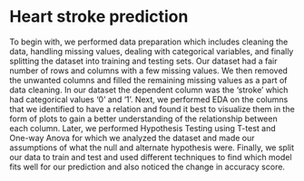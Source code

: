 # Heart stroke prediction

To begin with, we performed data preparation which includes cleaning the data, handling
missing values, dealing with categorical variables, and finally splitting the dataset into training
and testing sets. Our dataset had a fair number of rows and columns with a few missing values.
We then removed the unwanted columns and filled the remaining missing values as a part of data
cleaning. In our dataset the dependent column was the ‘stroke’ which had categorical values ‘0’
and ‘1’.
Next, we performed EDA on the columns that we identified to have a relation and found it best
to visualize them in the form of plots to gain a better understanding of the relationship between
each column.
Later, we performed Hypothesis Testing using T-test and One-way Anova for which we
analyzed the dataset and made our assumptions of what the null and alternate hypothesis were.
Finally, we split our data to train and test and used different techniques to find which model fits
well for our prediction and also noticed the change in accuracy score.

